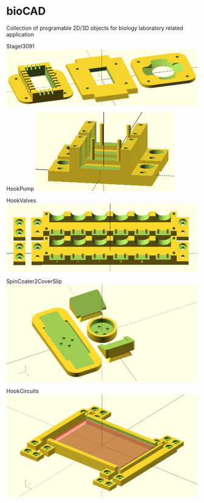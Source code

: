 # bioCAD
Collection of programable 2D/3D objects for biology laboratory related application

StageI3091
![](StageI3091.png)

HookPump
![](HookPump.png)

HookValves
![](HookValves.png)

SpinCoater2CoverSlip
![](SpinCoater2CoverSlip.png)

HookCircuits
![](HookCircuits.png)
